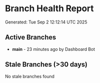 # Branch Health Report
Generated: Tue Sep  2 12:12:14 UTC 2025

## Active Branches
- **main** - 23 minutes ago by Dashboard Bot

## Stale Branches (>30 days)
No stale branches found
